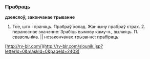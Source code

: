 ### Прабраць
**дзеяслоў, закончанае трыванне**

1. Тое, што і праняць. Прабраў холад. Жанчыну прабраў страх. 2. пераноснае значэнне: Зрабіць вымову каму-н., вылаяць. П. свавольніка. || незакончанае трыванне: прабіраць.

<a rel="author">[http://rv-blr.com/](http://rv-blr.com/slounik.jsp?letterId=0&maskId=0&pageId=2403)</a>
